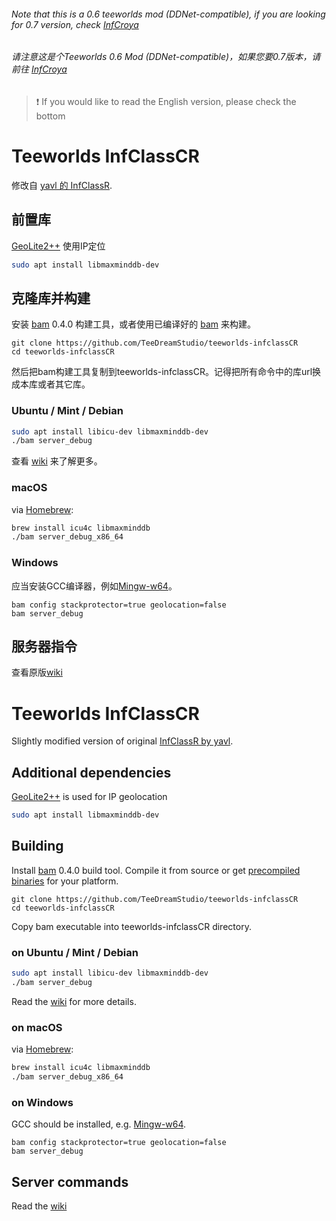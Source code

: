 ###### *Note that this is a 0.6 teeworlds mod (DDNet-compatible), if you are looking for 0.7 version, check [InfCroya](https://github.com/yavl/teeworlds-infcroya)*
###### *请注意这是个Teeworlds 0.6 Mod (DDNet-compatible)，如果您要0.7版本，请前往 [InfCroya](https://github.com/yavl/teeworlds-infcroya)*

> :exclamation: If you would like to read the English version, please check the bottom

# Teeworlds InfClassCR
修改自 [yavl 的 InfClassR](https://github.com/yavl/teeworlds-infclassR).
## 前置库
[GeoLite2++](https://www.ccoderun.ca/GeoLite2++/api/) 使用IP定位
```bash
sudo apt install libmaxminddb-dev
```

## 克隆库并构建
安装 [bam](https://github.com/matricks/bam) 0.4.0 构建工具，或者使用已编译好的 [bam](https://github.com/TeeDreamStudio/teeworlds-infclassCR/tree/master/bam) 来构建。
```
git clone https://github.com/TeeDreamStudio/teeworlds-infclassCR
cd teeworlds-infclassCR
```
然后把bam构建工具复制到teeworlds-infclassCR。记得把所有命令中的库url换成本库或者其它库。

### Ubuntu / Mint / Debian
```bash
sudo apt install libicu-dev libmaxminddb-dev
./bam server_debug
```
查看 [wiki](https://github.com/yavl/teeworlds-infclassR/wiki) 来了解更多。

### macOS 
via [Homebrew](https://brew.sh):
```bash
brew install icu4c libmaxminddb
./bam server_debug_x86_64
```

### Windows 
应当安装GCC编译器，例如[Mingw-w64](https://mingw-w64.org)。
```
bam config stackprotector=true geolocation=false
bam server_debug
```

## 服务器指令
查看原版[wiki](https://github.com/yavl/teeworlds-infclassR/wiki)

# Teeworlds InfClassCR
Slightly modified version of original [InfClassR by yavl](https://github.com/yavl/teeworlds-infclassCR).
## Additional dependencies
[GeoLite2++](https://www.ccoderun.ca/GeoLite2++/api/) is used for IP geolocation
```bash
sudo apt install libmaxminddb-dev
```

## Building
Install [bam](https://github.com/matricks/bam) 0.4.0 build tool. Compile it from source or get [precompiled binaries](https://github.com/TeeDreamStudio/teeworlds-infclassCR/tree/master/bam) for your platform.
```
git clone https://github.com/TeeDreamStudio/teeworlds-infclassCR
cd teeworlds-infclassCR
```
Copy bam executable into teeworlds-infclassCR directory.

### on Ubuntu / Mint / Debian
```bash
sudo apt install libicu-dev libmaxminddb-dev
./bam server_debug
```
Read the [wiki](https://github.com/yavl/teeworlds-infclassR/wiki) for more details.

### on macOS
via [Homebrew](https://brew.sh):
```bash
brew install icu4c libmaxminddb
./bam server_debug_x86_64
```

### on Windows
GCC should be installed, e.g. [Mingw-w64](https://mingw-w64.org).
```
bam config stackprotector=true geolocation=false
bam server_debug
```

## Server commands
Read the [wiki](https://github.com/yavl/teeworlds-infclassR/wiki)
